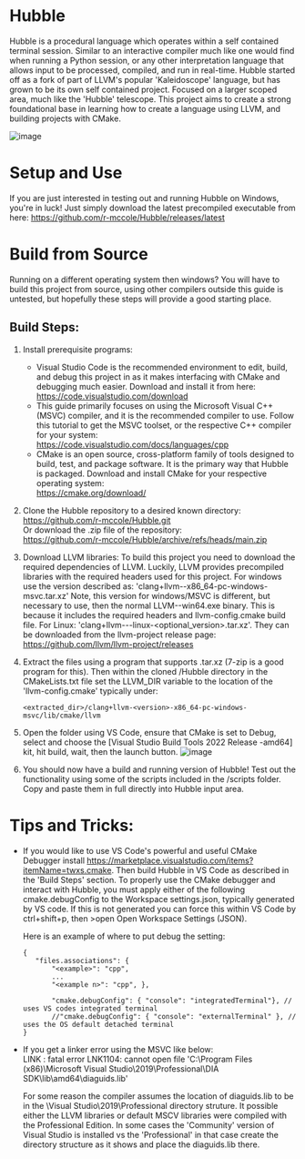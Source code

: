 # Hubble
Hubble is a procedural language which operates within a self contained terminal session. Similar to an interactive compiler much like one would find when running a Python session, or any other interpretation language that allows input to be processed, compiled, and run in real-time. Hubble started off as a fork of part of LLVM's popular 'Kaleidoscope' language, but has grown to be its own self contained project. Focused on a larger scoped area, much like the 'Hubble' telescope. This project aims to create a strong foundational base in learning how to create a language using LLVM, and building projects with CMake.

![image](https://github.com/r-mccole/Hubble/assets/18635735/14728ece-f66d-491c-a02e-54aaf6c39725)


# Setup and Use
If you are just interested in testing out and running Hubble on Windows, you're in luck! Just simply download the latest precompiled executable from here: https://github.com/r-mccole/Hubble/releases/latest

# Build from Source
Running on a different operating system then windows? You will have to build this project from source, using other compilers outside this guide is untested, but hopefully these steps will provide a good starting place. 

## Build Steps:
1. Install prerequisite programs:
    * Visual Studio Code is the recommended environment to edit, build, and debug this project in as it makes interfacing with CMake and debugging much easier. Download and install it from here:\
      https://code.visualstudio.com/download
    * This guide primarily focuses on using the Microsoft Visual C++ (MSVC) compiler, and it is the recommended compiler to use. Follow this tutorial to get the MSVC toolset, or the respective C++ compiler for your system:\
      https://code.visualstudio.com/docs/languages/cpp
    * CMake is an open source, cross-platform family of tools designed to build, test, and package software. It is the primary way that Hubble is packaged. Download and install CMake for your respective operating system:\
      https://cmake.org/download/

3. Clone the Hubble repository to a desired known directory:\
https://github.com/r-mccole/Hubble.git \
  Or download the .zip file of the repository: \
  https://github.com/r-mccole/Hubble/archive/refs/heads/main.zip

3. Download LLVM libraries: To build this project you need to download the required dependencies of LLVM. Luckily, LLVM provides precompiled libraries with the required headers used for this project. For windows use the version described as: 'clang+llvm-<version>-x86_64-pc-windows-msvc.tar.xz' Note, this version for windows/MSVC is different, but necessary to use, then the normal LLVM-<version>-win64.exe binary. This is because it includes the required headers and llvm-config.cmake build file. For Linux: 'clang+llvm-<version>-<architecture>-linux-<optional_version>.tar.xz'. They can be downloaded from the llvm-project release page:\
https://github.com/llvm/llvm-project/releases

4. Extract the files using a program that supports .tar.xz (7-zip is a good program for this). Then within the cloned /Hubble directory in the CMakeLists.txt file set the LLVM_DIR variable to the location of the 'llvm-config.cmake' typically under:
   ```
   <extracted_dir>/clang+llvm-<version>-x86_64-pc-windows-msvc/lib/cmake/llvm
   ```
5. Open the folder using VS Code, ensure that CMake is set to Debug, select and choose the [Visual Studio Build Tools 2022 Release -amd64] kit, hit build, wait, then the launch button. 
![image](https://github.com/r-mccole/Hubble/assets/18635735/7ad11c53-2c7b-4de6-9c78-7970451319ec)


6. You should now have a build and running version of Hubble! Test out the functionality using some of the scripts included in the /scripts folder. Copy and paste them in full directly into Hubble input area. 

# Tips and Tricks:
* If you would like to use VS Code's powerful and useful CMake Debugger install https://marketplace.visualstudio.com/items?itemName=twxs.cmake. Then build Hubble in VS Code as described in the 'Build Steps' section. To properly use the CMake debugger and interact with Hubble, you must apply either of the following cmake.debugConfig to the Workspace settings.json, typically generated by VS code. If this is not generated you can force this within VS Code by ctrl+shift+p, then >open Open Workspace Settings (JSON).

  Here is an example of where to put debug the setting:
	```
	{
	   "files.associations": {
		   "<example>": "cpp",
		   ... 
		   "<example n>": "cpp", },
 
		   "cmake.debugConfig": { "console": "integratedTerminal"}, // uses VS codes integrated terminal 
		   //"cmake.debugConfig": { "console": "externalTerminal" }, // uses the OS default detached terminal 
	}
	```

* If you get a linker error using the MSVC like below:\
  LINK : fatal error LNK1104: cannot open file 'C:\Program Files (x86)\Microsoft Visual Studio\2019\Professional\DIA SDK\lib\amd64\diaguids.lib' 

  For some reason the compiler assumes the location of diaguids.lib to be in the \Visual Studio\2019\Professional directory struture. It possible either the LLVM libraries or default MSCV libraries were compiled with the Professional Edition. In some cases the 'Community' version of Visual Studio is installed vs the 'Professional' in that case create the directory structure as it shows and place the diaguids.lib there. 


